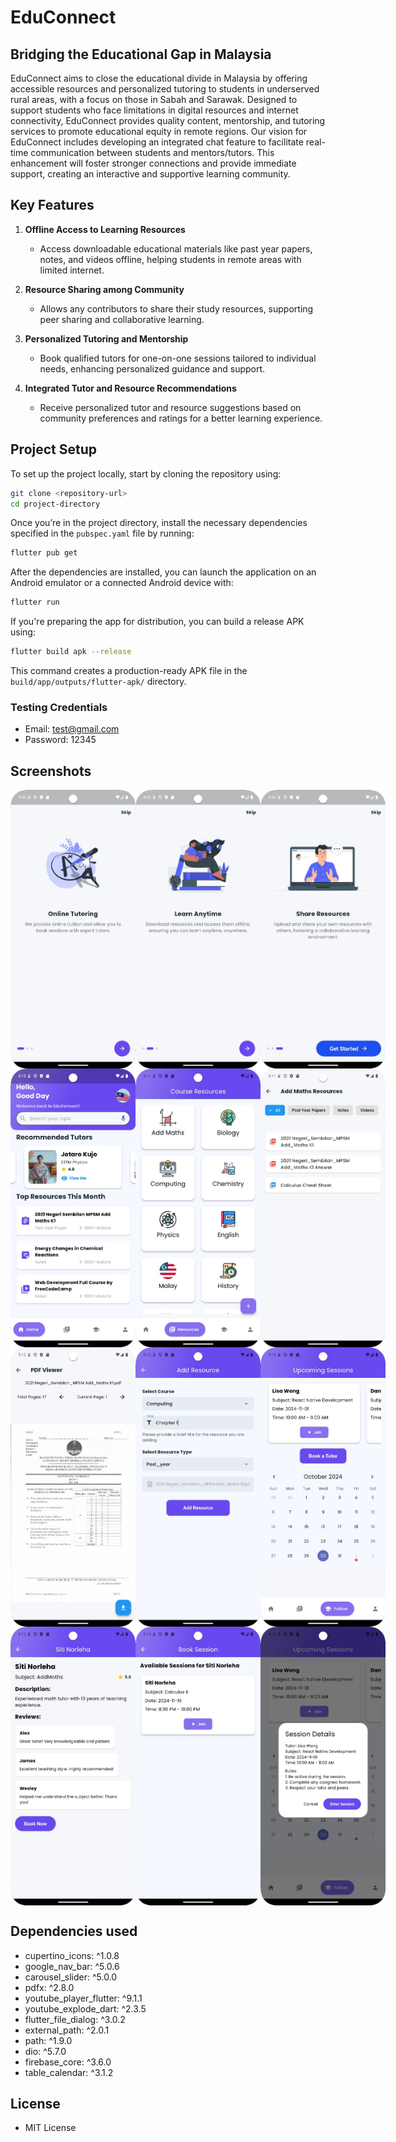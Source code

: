 # EduConnect

## Bridging the Educational Gap in Malaysia

EduConnect aims to close the educational divide in Malaysia by offering accessible resources and personalized tutoring to students in underserved rural areas, with a focus on those in Sabah and Sarawak. Designed to support students who face limitations in digital resources and internet connectivity, EduConnect provides quality content, mentorship, and tutoring services to promote educational equity in remote regions. Our vision for EduConnect includes developing an integrated chat feature to facilitate real-time communication between students and mentors/tutors. This enhancement will foster stronger connections and provide immediate support, creating an interactive and supportive learning community.

## Key Features

1. **Offline Access to Learning Resources**
   - Access downloadable educational materials like past year papers, notes, and videos offline, helping students in remote areas with limited internet.

2. **Resource Sharing among Community**
   - Allows any contributors to share their study resources, supporting peer sharing and collaborative learning.

3. **Personalized Tutoring and Mentorship**
   - Book qualified tutors for one-on-one sessions tailored to individual needs, enhancing personalized guidance and support.

4. **Integrated Tutor and Resource Recommendations**
   - Receive personalized tutor and resource suggestions based on community preferences and ratings for a better learning experience.

## Project Setup

To set up the project locally, start by cloning the repository using:
```bash
git clone <repository-url>
cd project-directory
```
Once you’re in the project directory, install the necessary dependencies specified in the `pubspec.yaml` file by running:
```bash
flutter pub get
```
After the dependencies are installed, you can launch the application on an Android emulator or a connected Android device with:
```bash
flutter run
```
If you're preparing the app for distribution, you can build a release APK using:
```bash
flutter build apk --release
```
This command creates a production-ready APK file in the `build/app/outputs/flutter-apk/` directory.

### Testing Credentials
- Email: test@gmail.com
- Password: 12345

## Screenshots
<div style="display: flex; justify-content: space-around;">
   <img src="https://github.com/zw-weng/EduConnect-Xcode/blob/main/app_screen/12.jpeg" alt="Alt text" width="200"/>
   <img src="https://github.com/zw-weng/EduConnect-Xcode/blob/main/app_screen/11.jpeg" alt="Alt text" width="200"/>
   <img src="https://github.com/zw-weng/EduConnect-Xcode/blob/main/app_screen/10.jpeg" alt="Alt text" width="200"/>
</div>
<div style="display: flex; justify-content: space-around;">
   <img src="https://github.com/zw-weng/EduConnect-Xcode/blob/main/app_screen/4.jpeg" alt="Alt text" width="200"/>
   <img src="https://github.com/zw-weng/EduConnect-Xcode/blob/main/app_screen/6.jpeg" alt="Alt text" width="200"/>
   <img src="https://github.com/zw-weng/EduConnect-Xcode/blob/main/app_screen/2.jpeg" alt="Alt text" width="200"/>
</div>
<div style="display: flex; justify-content: space-around;">
   <img src="https://github.com/zw-weng/EduConnect-Xcode/blob/main/app_screen/1.jpeg" alt="Alt text" width="200"/>
   <img src="https://github.com/zw-weng/EduConnect-Xcode/blob/main/app_screen/8.jpeg" alt="Alt text" width="200"/>
   <img src="https://github.com/zw-weng/EduConnect-Xcode/blob/main/app_screen/5.jpeg" alt="Alt text" width="200"/>
</div>
<div style="display: flex; justify-content: space-around;">
   <img src="https://github.com/zw-weng/EduConnect-Xcode/blob/main/app_screen/3.jpeg" alt="Alt text" width="200"/>
   <img src="https://github.com/zw-weng/EduConnect-Xcode/blob/main/app_screen/9.jpeg" alt="Alt text" width="200"/>
   <img src="https://github.com/zw-weng/EduConnect-Xcode/blob/main/app_screen/7.jpeg" alt="Alt text" width="200"/>
</div>

## Dependencies used
- cupertino_icons: ^1.0.8
- google_nav_bar: ^5.0.6
- carousel_slider: ^5.0.0
- pdfx: ^2.8.0
- youtube_player_flutter: ^9.1.1
- youtube_explode_dart: ^2.3.5
- flutter_file_dialog: ^3.0.2
- external_path: ^2.0.1
- path: ^1.9.0
- dio: ^5.7.0
- firebase_core: ^3.6.0
- table_calendar: ^3.1.2

## License
- MIT License

